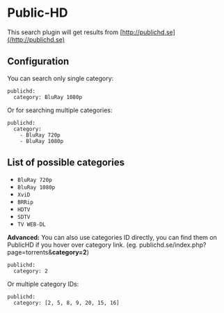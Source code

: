 # Public-HD
This search plugin will get results from [http://publichd.se](/http://publichd.se)

## Configuration
You can search only single category:
```
publichd: 
  category: BluRay 1080p
```

Or for searching multiple categories:
```
publichd: 
  category:
    - BluRay 720p
    - BluRay 1080p
```

## List of possible categories
* `BluRay 720p`
* `BluRay 1080p`
* `XviD`
* `BRRip`
* `HDTV`
* `SDTV`
* `TV WEB-DL`

**Advanced:** You can also use categories ID directly, you can find them on PublicHD if you hover over category link. (eg. publichd.se/index.php?page=torrents&**category=2**)
```
publichd: 
  category: 2
```
Or multiple category IDs:
```
publichd: 
  category: [2, 5, 8, 9, 20, 15, 16]
```